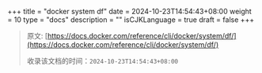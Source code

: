 +++
title = "docker system df"
date = 2024-10-23T14:54:43+08:00
weight = 10
type = "docs"
description = ""
isCJKLanguage = true
draft = false
+++

> 原文: [https://docs.docker.com/reference/cli/docker/system/df/](https://docs.docker.com/reference/cli/docker/system/df/)
>
> 收录该文档的时间：`2024-10-23T14:54:43+08:00`
